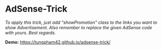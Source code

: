 # AdSense-Trick

*To apply this trick, just add "showPromotion" class to the links you want to show Advertisement. Also remember to replace the given AdSense code with yours. Best regards.*

**Demo:** https://tungpham42.github.io/adsense-trick/